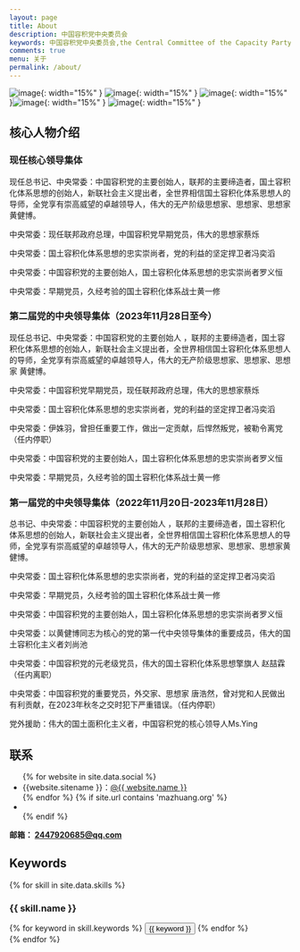 ```yaml
---
layout: page
title: About
description: 中国容积党中央委员会
keywords: 中国容积党中央委员会,the Central Committee of the Capacity Party of China
comments: true
menu: 关于
permalink: /about/
---
```


![image](https://pic.imgdb.cn/item/66a22f43d9c307b7e95eb226.png){: width="15%" } ![image](https://pic.imgdb.cn/item/66a22f43d9c307b7e95eb1ee.png){: width="15%" } ![image](https://pic.imgdb.cn/item/66a23130d9c307b7e961a817.png){: width="15%" }![image](https://pic.imgdb.cn/item/66a22f43d9c307b7e95eb1fb.png){: width="15%" } ![image](https://pic.imgdb.cn/item/66a22f43d9c307b7e95eb20f.png){: width="15%" } 

## 核心人物介绍
### 现任核心领导集体
现任总书记、中央常委：中国容积党的主要创始人，联邦的主要缔造者，国土容积化体系思想的创始人，新联社会主义提出者，全世界相信国土容积化体系思想人的导师，全党享有崇高威望的卓越领导人，伟大的无产阶级思想家、思想家、思想家 黄健博。  

中央常委：现任联邦政府总理，中国容积党早期党员，伟大的思想家蔡烁

中央常委：国土容积化体系思想的忠实崇尚者，党的利益的坚定捍卫者冯奕滔

中央常委：中国容积党的主要创始人，国土容积化体系思想的忠实崇尚者罗义恒

中央常委：早期党员，久经考验的国土容积化体系战士黄一修

### 第二届党的中央领导集体（2023年11月28日至今）
现任总书记、中央常委：中国容积党的主要创始人 ，联邦的主要缔造者，国土容积化体系思想的创始人，新联社会主义提出者，全世界相信国土容积化体系思想人的导师，全党享有崇高威望的卓越领导人，伟大的无产阶级思想家、思想家、思想家 黄健博。  

中央常委：中国容积党早期党员，现任联邦政府总理，伟大的思想家蔡烁

中央常委：国土容积化体系思想的忠实崇尚者，党的利益的坚定捍卫者冯奕滔

中央常委：伊姝羽，曾担任重要工作，做出一定贡献，后悍然叛党，被勒令离党（任内停职）

中央常委：中国容积党的主要创始人，国土容积化体系思想的忠实崇尚者罗义恒

中央常委：早期党员，久经考验的国土容积化体系战士黄一修
### 第一届党的中央领导集体（2022年11月20日-2023年11月28日）
总书记、中央常委：中国容积党的主要创始人 ，联邦的主要缔造者，国土容积化体系思想的创始人，新联社会主义提出者，全世界相信国土容积化体系思想人的导师，全党享有崇高威望的卓越领导人，伟大的无产阶级思想家、思想家、思想家黄健博。  

中央常委：国土容积化体系思想的忠实崇尚者，党的利益的坚定捍卫者冯奕滔

中央常委：早期党员，久经考验的国土容积化体系战士黄一修

中央常委：中国容积党的主要创始人，国土容积化体系思想的忠实崇尚者罗义恒

中央常委：以黄健博同志为核心的党的第一代中央领导集体的重要成员，伟大的国土容积化主义者刘尚池

中央常委：中国容积党的元老级党员，伟大的国土容积化体系思想擎旗人 赵喆霖（任内离职）

中央常委：中国容积党的重要党员，外交家、思想家 唐浩然，曾对党和人民做出有利贡献，在2023年秋冬之交时犯下严重错误。（任内停职）

党外援助：伟大的国土面积化主义者，中国容积党的核心领导人Ms.Ying





## 联系

<ul>
{% for website in site.data.social %}
<li>{{website.sitename }}：<a href="{{ website.url }}" target="_blank">@{{ website.name }}</a></li>
{% endfor %}
{% if site.url contains 'mazhuang.org' %}
<li>
</li>
{% endif %}
</ul>

<b>邮箱： <a href="mailto:2447920685@qq.com">2447920685@qq.com</a></b>

## Keywords

{% for skill in site.data.skills %}
### {{ skill.name }}
<div class="btn-inline">
{% for keyword in skill.keywords %}
<button class="btn btn-outline" type="button">{{ keyword }}</button>
{% endfor %}
</div>
{% endfor %}
